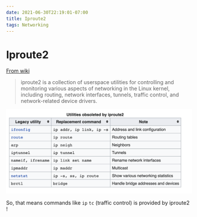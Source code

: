 ```yaml
---
date: 2021-06-30T22:19:01-07:00
title: Iproute2
tags: Networking
---
```


# Iproute2

[From wiki](https://en.wikipedia.org/wiki/Iproute2)

> iproute2 is a collection of userspace utilities for controlling and monitoring various aspects of networking in the Linux kernel, including routing, network interfaces, tunnels, traffic control, and network-related device drivers.


![iproute2](iproute2.png)

So, that means commands like `ip` `tc` (traffic control) is provided by iproute2 !